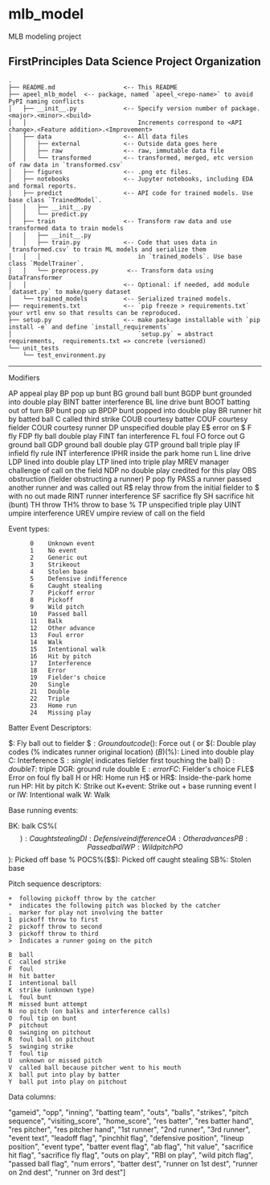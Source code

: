 mlb_model
==============================

MLB modeling project

FirstPrinciples Data Science Project Organization
------------

```
.
├── README.md                   <-- This README
├── apeel_mlb_model  <-- package, named `apeel_<repo-name>` to avoid PyPI naming conflicts
│   ├── __init__.py             <-- Specify version number of package. <major>.<minor>.<build>
│   │                               Increments correspond to <API change>.<Feature addition>.<Improvement>    
│   ├── data                    <-- All data files
│   │   ├── external            <-- Outside data goes here
│   │   ├── raw                 <-- raw, immutable data file
│   │   └── transformed         <-- transformed, merged, etc version of raw data in `transformed.csv`
│   ├── figures                 <-- .png etc files.
│   ├── notebooks               <-- Jupyter notebooks, including EDA and formal reports.
│   ├── predict                 <-- API code for trained models. Use base class `TrainedModel`.
│   │   ├── __init__.py 
│   │   └── predict.py          
│   ├── train                   <-- Transform raw data and use transformed data to train models          
│   │   ├── __init__.py
│   │   ├── train.py            <-- Code that uses data in `transformed.csv` to train ML models and serialize them
│   │   │                           in `trained_models`. Use base class `ModelTrainer`. 
│   │   └── preprocess.py        <-- Transform data using DataTransformer
│   │                           <-- Optional: if needed, add module `dataset.py` to make/query dataset
│   └── trained_models          <-- Serialized trained models.
├── requirements.txt            <-- `pip freeze > requirements.txt` your vrtl env so that results can be reproduced. 
├── setup.py                    <-- make package installable with `pip install -e` and define `install_requirements`
│                                   `setup.py` = abstract requirements,  requirements.txt => concrete (versioned)
└── unit_tests
    └── test_environment.py
```
--------

Modifiers

AP    appeal play
BP    pop up bunt
BG    ground ball bunt
BGDP  bunt grounded into double play
BINT  batter interference
BL    line drive bunt
BOOT  batting out of turn
BP    bunt pop up
BPDP  bunt popped into double play
BR    runner hit by batted ball
C     called third strike
COUB  courtesy batter
COUF  courtesy fielder
COUR  courtesy runner
DP    unspecified double play
E$    error on $
F     fly
FDP   fly ball double play
FINT  fan interference
FL    foul
FO    force out
G     ground ball
GDP   ground ball double play
GTP   ground ball triple play
IF    infield fly rule
INT   interference
IPHR  inside the park home run
L     line drive
LDP   lined into double play
LTP   lined into triple play
MREV  manager challenge of call on the field
NDP   no double play credited for this play
OBS   obstruction (fielder obstructing a runner)
P     pop fly
PASS  a runner passed another runner and was called out
R$    relay throw from the initial fielder to $ with no out made
RINT  runner interference
SF    sacrifice fly
SH    sacrifice hit (bunt)
TH    throw
TH%   throw to base %
TP    unspecified triple play
UINT  umpire interference
UREV  umpire review of call on the field

Event types:

          0    Unknown event
          1    No event
          2    Generic out
          3    Strikeout
          4    Stolen base
          5    Defensive indifference
          6    Caught stealing
          7    Pickoff error
          8    Pickoff
          9    Wild pitch
          10   Passed ball
          11   Balk
          12   Other advance
          13   Foul error
          14   Walk
          15   Intentional walk
          16   Hit by pitch
          17   Interference
          18   Error
          19   Fielder's choice
          20   Single
          21   Double
          22   Triple
          23   Home run
          24   Missing play

Batter Event Descriptors:

$: Fly ball out to fielder
$$: Ground out code
($): Force out
$(%)$ or $$(%)$: Double play codes (% indicates runner original location)
$(B)$(%): Lined into double play
C: Interference
S$: single ($ indicates fielder first touching the ball)
D$: double
T$: triple
DGR: ground rule double
E$: error
FC$: Fielder's choice
FLE$ Error on foul fly ball
H or HR: Home run
H$ or HR$: Inside-the-park home run
HP: Hit by pitch
K: Strike out
K+event: Strike out + base running event
I or IW: Intentional walk
W: Walk

Base running events:

BK: balk
CS%($$): Caught stealing
DI: Defensive indifference
OA: Other advances
PB: Passed ball
WP: Wild pitch
PO%($$): Picked off base %
POCS%($$): Picked off caught stealing
SB%: Stolen base

Pitch sequence descriptors:
 
    +  following pickoff throw by the catcher
    *  indicates the following pitch was blocked by the catcher
    .  marker for play not involving the batter
    1  pickoff throw to first
    2  pickoff throw to second
    3  pickoff throw to third
    >  Indicates a runner going on the pitch

    B  ball
    C  called strike
    F  foul
    H  hit batter
    I  intentional ball
    K  strike (unknown type)
    L  foul bunt
    M  missed bunt attempt
    N  no pitch (on balks and interference calls)
    O  foul tip on bunt
    P  pitchout
    Q  swinging on pitchout
    R  foul ball on pitchout
    S  swinging strike
    T  foul tip
    U  unknown or missed pitch
    V  called ball because pitcher went to his mouth
    X  ball put into play by batter
    Y  ball put into play on pitchout

Data columns:

"gameid",
"opp",
"inning",
"batting team",
"outs",
"balls",
"strikes",
"pitch sequence",
"visiting_score",
"home_score",
"res batter",
"res batter hand",
"res pitcher",
"res pitcher hand",
"1st runner",
"2nd runner",
"3rd runner",
"event text",
"leadoff flag",
"pinchhit flag",
"defensive position",
"lineup position",
"event type",
"batter event flag",
"ab flag",
"hit value",
"sacrifice hit flag",
"sacrifice fly flag",
"outs on play",
"RBI on play",
"wild pitch flag",
"passed ball flag",
"num errors",
"batter dest",
"runner on 1st dest",
"runner on 2nd dest",
"runner on 3rd dest"]